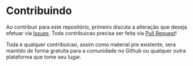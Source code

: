 # Contribuindo

Ao contribuir para este repositório, primeiro discuta a alteração que deseja efetuar via [Issues](https://github.com/igordcsouza/terraform-na-pratica/issues). Toda contribuicao precisa ser feita via [Pull Request](https://github.com/igordcsouza/terraform-na-pratica/pulls)!

Toda e qualquer contribuicao, assim como material pre existente, sera mantido de forma gratuita para a comunidade no Github ou qualquer outra plataforma que tome seu lugar.
